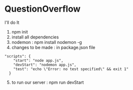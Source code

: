 # QuestionOverflow

I'll do It

1. npm init
2. install all dependencies
3. nodemon : npm install nodemon -g
4. changes to be made : in package.json file

```
"scripts": {
    "start": "node app.js",
    "devStart": "nodemon app.js",
    "test": "echo \"Error: no test specified\" && exit 1"
  }
```

5. to run our server : npm run devStart
